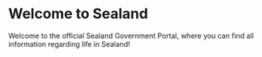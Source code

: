 # Welcome to Sealand
Welcome to the official Sealand Government Portal, where you can find all information regarding life in Sealand!
